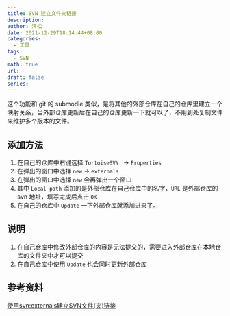 ```yaml
---
title: SVN 建立文件夹链接
description: 
author: 清松
date: 2021-12-29T18:14:44+08:00
categories:
  - 工具
tags:
  - SVN
math: true
url: 
draft: false
series:
---
```

这个功能和 git 的 submodle 类似，是将其他的外部仓库在自己的仓库里建立一个映射关系，当外部仓库更新后在自己的仓库更新一下就可以了，不用到处复制文件来维护多个版本的文件。
## 添加方法
1. 在自己的仓库中右键选择 `TortoiseSVN ` -> `Properties`  
2. 在弹出的窗口中选择 `new` -> `externals`  
3. 在弹出的窗口中选择 `new` 会再弹出一个窗口
4. 其中 `Local path` 添加的是外部仓库在自己仓库中的名字，`URL` 是外部仓库的 svn 地址，填写完成后点击 `OK`
5. 在自己的仓库中 `Update` 一下外部仓库就添加进来了。
## 说明
1. 在自己仓库中修改外部仓库的内容是无法提交的，需要进入外部仓库在本地仓库的文件夹中才可以提交
2. 在自己仓库中使用 `Update` 也会同时更新外部仓库
## 参考资料
[使用svn:externals建立SVN文件(夹)链接](https://blog.csdn.net/aosica321/article/details/51165618)  
